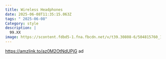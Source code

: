 ```yaml
---
title: Wireless Headphones
date: 2025-06-08T11:35:15.063Z
tags: " 2025-06-08"
Category: style
description: |
  99.XX
image: https://scontent.fdbd5-1.fna.fbcdn.net/v/t39.30808-6/504815760_122163062792522111_2548136718559490412_n.jpg?_nc_cat=111&ccb=1-7&_nc_sid=127cfc&_nc_ohc=Aw4Jhrt-hiwQ7kNvwHFwbGh&_nc_oc=AdklctnN_d0YiTMv_8I8T2giBV5qs0NQzrQA8UBYqWOK_y5MoghohjZESf2SevRlj6apeUjGYa3DeBScOZjy_be5&_nc_zt=23&_nc_ht=scontent.fdbd5-1.fna&_nc_gid=X1eEjngGQmhX3hNGJ3iHfQ&oh=00_AfMcxkvKkC0NXfBDIoI80V9sUSMGwMp4OAvLnUiVjmKQYQ&oe=684B4D62
---
```

https://amzlink.to/az0M2OtNdUPjG  ad